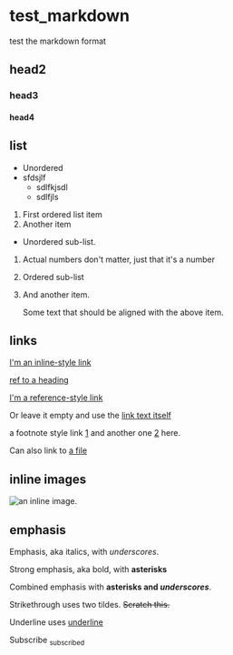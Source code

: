 # test_markdown
test the markdown format
## head2
### head3
#### head4
## list
- Unordered
- sfdsjlf
	- sdlfkjsdl
	- sdlfjls
1. First ordered list item
1. Another item
  - Unordered sub-list. 
1. Actual numbers don't matter, just that it's a number
  1. Ordered sub-list
1. And another item.  
   
   Some text that should be aligned with the above item.

## links
[I'm an inline-style link](https://www.google.com)

[ref to a heading](#list)

[I'm a reference-style link][Arbitrary case-insensitive reference text]

Or leave it empty and use the [link text itself]

a footnote style link [1] and another one [2] here.

Can also link to [a file](path_to_a_file) 

[arbitrary case-insensitive reference text]: https://www.mozilla.org
[link text itself]: http://www.google.com
[1]: http://www.opera.com
[2]: #list

## inline images
![an inline image](https://www.google.com/images/branding/googlelogo/2x/googlelogo_color_120x44dp.png).

## emphasis
Emphasis, aka italics, with _underscores_.

Strong emphasis, aka bold, with **asterisks** 

Combined emphasis with **asterisks and _underscores_**.

Strikethrough uses two tildes. ~~Scratch this.~~

Underline uses <ins>underline</ins>

Subscribe <sub> subscribed</sub>




